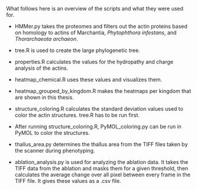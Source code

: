 What follows here is an overview of the scripts and what they were used for.

-	HMMer.py takes the proteomes and filters out the actin proteins based on homology to actins of Marchantia, _Phytophthora_ _infestans_, and _Thorarchaeota_ _archaeon_.

-	tree.R is used to create the large phylogenetic tree.

-	properties.R calculates the values for the hydropathy and charge analysis of the actins.

-	heatmap_chemical.R uses these values and visualizes them.

-	heatmap_grouped_by_kingdom.R makes the heatmaps per kingdom that are shown in this thesis.

-	structure_coloring.R calculates the standard deviation values used to color the actin structures. tree.R has to be run first.

-	After running structure_coloring.R, PyMOL_coloring.py can be run in PyMOL to color the structures.

-	thallus_area.py determines the thallus area from the TIFF files taken by the scanner during phenotyping.

-	ablation_analysis.py is used for analyzing the ablation data. It takes the TIFF data from the ablation and masks them for a given threshold, then calculates the average change over all pixel between every frame in the TIFF file. It gives these values as a .csv file.
